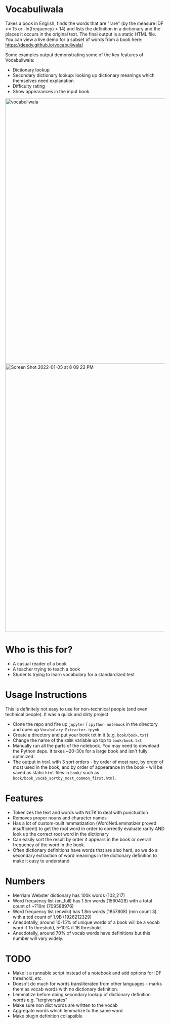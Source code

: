 # Vocabuliwala 

Takes a book in English, finds the words that are "rare" (by the measure IDF >= 15 or -ln(frequency) > 14) and lists the definition in a dictionary and the places it occurs in the original text. The final output is a static HTML file. You can view a live demo for a subset of words from a book here: https://deedy.github.io/vocabuliwala/

Some examples output demonstrating some of the key features of Vocabuliwala:
 - Dictionary lookup
 - Secondary dictionary lookup: looking up dictionary meanings which themselves need explanation
 - Difficulty rating
 - Show appearances in the input book 
 
<img width="838" alt="vocabuliwala" src="https://user-images.githubusercontent.com/1846373/148235043-3687129e-7315-432a-96f1-71a9c7ecc419.png">

<img width="847" alt="Screen Shot 2022-01-05 at 8 09 23 PM" src="https://user-images.githubusercontent.com/1846373/148235754-6d0c0783-95e6-41e0-bd0b-a5b9e4804672.png">


# Who is this for?

 - A casual reader of a book
 - A teacher trying to teach a book
 - Students trying to learn vocabulary for a standardized test

# Usage Instructions

This is definitely not easy to use for non-technical people (and even technical people). It was a quick and dirty project.  
 - Clone the repo and fire up `jupyter` / `ipython notebook` in the directory and open up `Vocabulary Extractor.ipynb`. 
 - Create a directory and put your book txt in it (e.g. `book/book.txt`)
 - Change the name of the `BOOK` variable up top to `book/book.txt`
 - Manually run all the parts of the notebook. You may need to download the Python deps. It takes ~20-30s for a large book and isn't fully optimized. 
 - The output in `html` with 3 sort orders - by order of most rare, by order of most used in the book, and by order of appearance in the book - will be saved as static `html` files in `book/` such as `book/book_vocab_sortby_most_common_first.html`.

# Features

 - Tokenizes the text and words with NLTK to deal with punctuation
 - Removes proper nouns and character names 
 - Has a lot of custom-built lemmatization (WordNetLemmatizer proved insufficient) to get the root word in order to correctly evaluate rarity AND look up the correct root word in the dictionary
 - Can easily sort the result by order it appears in the book or overall frequency of the word in the book.
 - Often dictionary definitions have words that are also hard, so we do a secondary extraction of word meanings in the dictionary definition to make it easy to understand.

# Numbers
 - Merriam Webster dictionary has 100k words (102,217)
 - Word frequency list (en_full) has 1.5m words (1560428) with a total count of ~710m (709588976)
 - Word frequency list (enwiki) has 1.8m words (1857808) (min count 3) with a totl count of 1.9B (1926212329)
 - Anecdotally, around 10-15% of unique words of a book will be a vocab word if 15 threshold, 5-10% if 16 threshold.
 - Anecdotally, around 70% of vocab words have definitions but this number will vary widely. 
 
 
# TODO 

  - Make it a runnable script instead of a notebook and add options for IDF threshold, etc. 
  - Doesn't do much for words transliterated from other languages - marks them as vocab words with no dictionary definition.
  - Lemmatize before doing secondary lookup of dictionary definition words e.g. "tergiversates"
  - Make sure non dict words are written to the vocab   
  - Aggregate words which lemmatize to the same word
  - Make plugin definition collapsible
